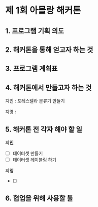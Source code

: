 # 제 1회 아몰랑 해커톤

## 1. 프로그램 기획 의도



## 2. 해커톤을 통해 얻고자 하는 것



## 3. 프로그램 계획표



## 4. 해커톤에서 만들고자 하는 것

지인 : 포레스텔라 분류기 만들기

지영 : 

## 5. 해커톤 전 각자 해야 할 일

**지인**

- [ ] 데이터셋 만들기
- [ ] 데이터셋 레이블링 하기

**지영**

- [ ] 

## 6. 협업을 위해 사용할 툴



